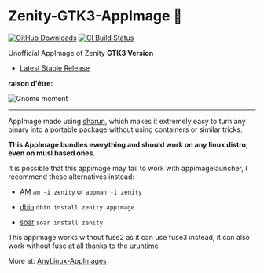 # Zenity-GTK3-AppImage 🐧

[![GitHub Downloads](https://img.shields.io/github/downloads/pkgforge-dev/Zenity-GTK3-AppImage/total?logo=github&label=GitHub%20Downloads)](https://github.com/pkgforge-dev/Zenity-GTK3-AppImage/releases/latest)
[![CI Build Status](https://github.com//pkgforge-dev/Zenity-GTK3-AppImage/actions/workflows/blank.yml/badge.svg)](https://github.com/pkgforge-dev/Zenity-GTK3-AppImage/releases/latest)

Unofficial AppImage of Zenity **GTK3 Version**

* [Latest Stable Release](https://github.com/pkgforge-dev/Zenity-GTK3-AppImage/releases/latest)

**raison d'être:** 

![Gnome moment](https://github.com/Samueru-sama/Zenity-GTK3-AppImage/assets/36420837/3e5586a2-f21d-4e96-89c9-3becc1642fdc)

---------------------------------------------------------------

AppImage made using [sharun](https://github.com/VHSgunzo/sharun), which makes it extremely easy to turn any binary into a portable package without using containers or similar tricks.

**This AppImage bundles everything and should work on any linux distro, even on musl based ones.**

It is possible that this appimage may fail to work with appimagelauncher, I recommend these alternatives instead: 

* [AM](https://github.com/ivan-hc/AM) `am -i zenity` or `appman -i zenity`

* [dbin](https://github.com/xplshn/dbin) `dbin install zenity.appimage`

* [soar](https://github.com/pkgforge/soar) `soar install zenity`

This appimage works without fuse2 as it can use fuse3 instead, it can also work without fuse at all thanks to the [uruntime](https://github.com/VHSgunzo/uruntime)

More at: [AnyLinux-AppImages](https://pkgforge-dev.github.io/Anylinux-AppImages/) 

